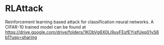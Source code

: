 # RLAttack

Reinforcement learning based attack for classification neural networks.
A CIFAR-10 trained model can be found at https://drive.google.com/drive/folders/1KObVg6X0Li9uvFEsfEYjsfUeq01yS6b1?usp=sharing
